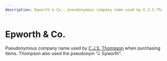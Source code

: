 ```yaml
---
description: Epworth & Co., pseudonymous company name used by C.J.S.Thompson when purchasing items.
---
```


# Epworth & Co.

Pseudonymous company name used by [C.J.S. Thompson](research/people/alphabetical/thompson-cjs.md) when purchasing items. Thompson also used the pseudonym "J. Epworth".
